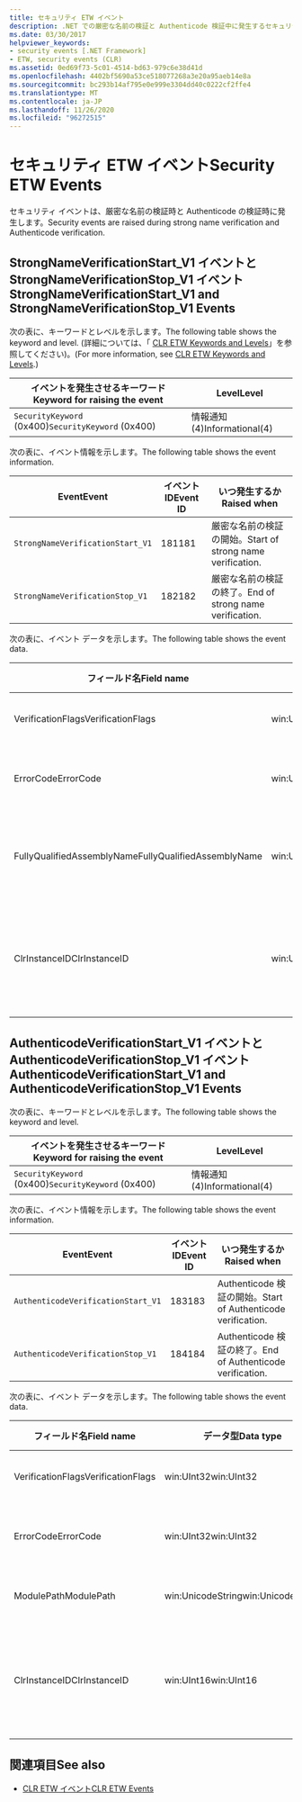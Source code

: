 ```yaml
---
title: セキュリティ ETW イベント
description: .NET での厳密な名前の検証と Authenticode 検証中に発生するセキュリティ ETW イベントについて説明します。
ms.date: 03/30/2017
helpviewer_keywords:
- security events [.NET Framework]
- ETW, security events (CLR)
ms.assetid: 0ed69f73-5c01-4514-bd63-979c6e38d41d
ms.openlocfilehash: 4402bf5690a53ce518077268a3e20a95aeb14e8a
ms.sourcegitcommit: bc293b14af795e0e999e3304dd40c0222cf2ffe4
ms.translationtype: MT
ms.contentlocale: ja-JP
ms.lasthandoff: 11/26/2020
ms.locfileid: "96272515"
---
```

# <a name="security-etw-events"></a><span data-ttu-id="6c8ba-103">セキュリティ ETW イベント</span><span class="sxs-lookup"><span data-stu-id="6c8ba-103">Security ETW Events</span></span>

<span data-ttu-id="6c8ba-104">セキュリティ イベントは、厳密な名前の検証時と Authenticode の検証時に発生します。</span><span class="sxs-lookup"><span data-stu-id="6c8ba-104">Security events are raised during strong name verification and Authenticode verification.</span></span>  

## <a name="strongnameverificationstart_v1-and-strongnameverificationstop_v1-events"></a><span data-ttu-id="6c8ba-105">StrongNameVerificationStart_V1 イベントと StrongNameVerificationStop_V1 イベント</span><span class="sxs-lookup"><span data-stu-id="6c8ba-105">StrongNameVerificationStart_V1 and StrongNameVerificationStop_V1 Events</span></span>  

 <span data-ttu-id="6c8ba-106">次の表に、キーワードとレベルを示します。</span><span class="sxs-lookup"><span data-stu-id="6c8ba-106">The following table shows the keyword and level.</span></span> <span data-ttu-id="6c8ba-107">(詳細については、「 [CLR ETW Keywords and Levels](clr-etw-keywords-and-levels.md)」を参照してください)。</span><span class="sxs-lookup"><span data-stu-id="6c8ba-107">(For more information, see [CLR ETW Keywords and Levels](clr-etw-keywords-and-levels.md).)</span></span>  
  
|<span data-ttu-id="6c8ba-108">イベントを発生させるキーワード</span><span class="sxs-lookup"><span data-stu-id="6c8ba-108">Keyword for raising the event</span></span>|<span data-ttu-id="6c8ba-109">Level</span><span class="sxs-lookup"><span data-stu-id="6c8ba-109">Level</span></span>|  
|-----------------------------------|-----------|  
|<span data-ttu-id="6c8ba-110">`SecurityKeyword` (0x400)</span><span class="sxs-lookup"><span data-stu-id="6c8ba-110">`SecurityKeyword` (0x400)</span></span>|<span data-ttu-id="6c8ba-111">情報通知 (4)</span><span class="sxs-lookup"><span data-stu-id="6c8ba-111">Informational(4)</span></span>|  
  
 <span data-ttu-id="6c8ba-112">次の表に、イベント情報を示します。</span><span class="sxs-lookup"><span data-stu-id="6c8ba-112">The following table shows the event information.</span></span>  
  
|<span data-ttu-id="6c8ba-113">Event</span><span class="sxs-lookup"><span data-stu-id="6c8ba-113">Event</span></span>|<span data-ttu-id="6c8ba-114">イベント ID</span><span class="sxs-lookup"><span data-stu-id="6c8ba-114">Event ID</span></span>|<span data-ttu-id="6c8ba-115">いつ発生するか</span><span class="sxs-lookup"><span data-stu-id="6c8ba-115">Raised when</span></span>|  
|-----------|--------------|-----------------|  
|`StrongNameVerificationStart_V1`|<span data-ttu-id="6c8ba-116">181</span><span class="sxs-lookup"><span data-stu-id="6c8ba-116">181</span></span>|<span data-ttu-id="6c8ba-117">厳密な名前の検証の開始。</span><span class="sxs-lookup"><span data-stu-id="6c8ba-117">Start of strong name verification.</span></span>|  
|`StrongNameVerificationStop_V1`|<span data-ttu-id="6c8ba-118">182</span><span class="sxs-lookup"><span data-stu-id="6c8ba-118">182</span></span>|<span data-ttu-id="6c8ba-119">厳密な名前の検証の終了。</span><span class="sxs-lookup"><span data-stu-id="6c8ba-119">End of strong name verification.</span></span>|  
  
 <span data-ttu-id="6c8ba-120">次の表に、イベント データを示します。</span><span class="sxs-lookup"><span data-stu-id="6c8ba-120">The following table shows the event data.</span></span>  
  
|<span data-ttu-id="6c8ba-121">フィールド名</span><span class="sxs-lookup"><span data-stu-id="6c8ba-121">Field name</span></span>|<span data-ttu-id="6c8ba-122">データ型</span><span class="sxs-lookup"><span data-stu-id="6c8ba-122">Data type</span></span>|<span data-ttu-id="6c8ba-123">説明</span><span class="sxs-lookup"><span data-stu-id="6c8ba-123">Description</span></span>|  
|----------------|---------------|-----------------|  
|<span data-ttu-id="6c8ba-124">VerificationFlags</span><span class="sxs-lookup"><span data-stu-id="6c8ba-124">VerificationFlags</span></span>|<span data-ttu-id="6c8ba-125">win:UInt32</span><span class="sxs-lookup"><span data-stu-id="6c8ba-125">win:UInt32</span></span>|<span data-ttu-id="6c8ba-126">検証フラグ。</span><span class="sxs-lookup"><span data-stu-id="6c8ba-126">The verification flags.</span></span>|  
|<span data-ttu-id="6c8ba-127">ErrorCode</span><span class="sxs-lookup"><span data-stu-id="6c8ba-127">ErrorCode</span></span>|<span data-ttu-id="6c8ba-128">win:UInt32</span><span class="sxs-lookup"><span data-stu-id="6c8ba-128">win:UInt32</span></span>|<span data-ttu-id="6c8ba-129">HResult エラー コード。</span><span class="sxs-lookup"><span data-stu-id="6c8ba-129">The HResult error code.</span></span>|  
|<span data-ttu-id="6c8ba-130">FullyQualifiedAssemblyName</span><span class="sxs-lookup"><span data-stu-id="6c8ba-130">FullyQualifiedAssemblyName</span></span>|<span data-ttu-id="6c8ba-131">win:UnicodeString</span><span class="sxs-lookup"><span data-stu-id="6c8ba-131">win:UnicodeString</span></span>|<span data-ttu-id="6c8ba-132">完全修飾アセンブリ名。</span><span class="sxs-lookup"><span data-stu-id="6c8ba-132">The fully qualified assembly name.</span></span>|  
|<span data-ttu-id="6c8ba-133">ClrInstanceID</span><span class="sxs-lookup"><span data-stu-id="6c8ba-133">ClrInstanceID</span></span>|<span data-ttu-id="6c8ba-134">win:UInt16</span><span class="sxs-lookup"><span data-stu-id="6c8ba-134">win:UInt16</span></span>|<span data-ttu-id="6c8ba-135">CLR または CoreCLR のインスタンスの一意の ID。</span><span class="sxs-lookup"><span data-stu-id="6c8ba-135">Unique ID for the instance of CLR or CoreCLR.</span></span>|  

## <a name="authenticodeverificationstart_v1-and-authenticodeverificationstop_v1-events"></a><span data-ttu-id="6c8ba-136">AuthenticodeVerificationStart_V1 イベントと AuthenticodeVerificationStop_V1 イベント</span><span class="sxs-lookup"><span data-stu-id="6c8ba-136">AuthenticodeVerificationStart_V1 and AuthenticodeVerificationStop_V1 Events</span></span>  

 <span data-ttu-id="6c8ba-137">次の表に、キーワードとレベルを示します。</span><span class="sxs-lookup"><span data-stu-id="6c8ba-137">The following table shows the keyword and level.</span></span>  
  
|<span data-ttu-id="6c8ba-138">イベントを発生させるキーワード</span><span class="sxs-lookup"><span data-stu-id="6c8ba-138">Keyword for raising the event</span></span>|<span data-ttu-id="6c8ba-139">Level</span><span class="sxs-lookup"><span data-stu-id="6c8ba-139">Level</span></span>|  
|-----------------------------------|-----------|  
|<span data-ttu-id="6c8ba-140">`SecurityKeyword` (0x400)</span><span class="sxs-lookup"><span data-stu-id="6c8ba-140">`SecurityKeyword` (0x400)</span></span>|<span data-ttu-id="6c8ba-141">情報通知 (4)</span><span class="sxs-lookup"><span data-stu-id="6c8ba-141">Informational(4)</span></span>|  
  
 <span data-ttu-id="6c8ba-142">次の表に、イベント情報を示します。</span><span class="sxs-lookup"><span data-stu-id="6c8ba-142">The following table shows the event information.</span></span>  
  
|<span data-ttu-id="6c8ba-143">Event</span><span class="sxs-lookup"><span data-stu-id="6c8ba-143">Event</span></span>|<span data-ttu-id="6c8ba-144">イベント ID</span><span class="sxs-lookup"><span data-stu-id="6c8ba-144">Event ID</span></span>|<span data-ttu-id="6c8ba-145">いつ発生するか</span><span class="sxs-lookup"><span data-stu-id="6c8ba-145">Raised when</span></span>|  
|-----------|--------------|-----------------|  
|`AuthenticodeVerificationStart_V1`|<span data-ttu-id="6c8ba-146">183</span><span class="sxs-lookup"><span data-stu-id="6c8ba-146">183</span></span>|<span data-ttu-id="6c8ba-147">Authenticode 検証の開始。</span><span class="sxs-lookup"><span data-stu-id="6c8ba-147">Start of Authenticode verification.</span></span>|  
|`AuthenticodeVerificationStop_V1`|<span data-ttu-id="6c8ba-148">184</span><span class="sxs-lookup"><span data-stu-id="6c8ba-148">184</span></span>|<span data-ttu-id="6c8ba-149">Authenticode 検証の終了。</span><span class="sxs-lookup"><span data-stu-id="6c8ba-149">End of Authenticode verification.</span></span>|  
  
 <span data-ttu-id="6c8ba-150">次の表に、イベント データを示します。</span><span class="sxs-lookup"><span data-stu-id="6c8ba-150">The following table shows the event data.</span></span>  
  
|<span data-ttu-id="6c8ba-151">フィールド名</span><span class="sxs-lookup"><span data-stu-id="6c8ba-151">Field name</span></span>|<span data-ttu-id="6c8ba-152">データ型</span><span class="sxs-lookup"><span data-stu-id="6c8ba-152">Data type</span></span>|<span data-ttu-id="6c8ba-153">説明</span><span class="sxs-lookup"><span data-stu-id="6c8ba-153">Description</span></span>|  
|----------------|---------------|-----------------|  
|<span data-ttu-id="6c8ba-154">VerificationFlags</span><span class="sxs-lookup"><span data-stu-id="6c8ba-154">VerificationFlags</span></span>|<span data-ttu-id="6c8ba-155">win:UInt32</span><span class="sxs-lookup"><span data-stu-id="6c8ba-155">win:UInt32</span></span>|<span data-ttu-id="6c8ba-156">検証フラグ。</span><span class="sxs-lookup"><span data-stu-id="6c8ba-156">The verification flags.</span></span>|  
|<span data-ttu-id="6c8ba-157">ErrorCode</span><span class="sxs-lookup"><span data-stu-id="6c8ba-157">ErrorCode</span></span>|<span data-ttu-id="6c8ba-158">win:UInt32</span><span class="sxs-lookup"><span data-stu-id="6c8ba-158">win:UInt32</span></span>|<span data-ttu-id="6c8ba-159">HResult エラー コード。</span><span class="sxs-lookup"><span data-stu-id="6c8ba-159">The HResult error code.</span></span>|  
|<span data-ttu-id="6c8ba-160">ModulePath</span><span class="sxs-lookup"><span data-stu-id="6c8ba-160">ModulePath</span></span>|<span data-ttu-id="6c8ba-161">win:UnicodeString</span><span class="sxs-lookup"><span data-stu-id="6c8ba-161">win:UnicodeString</span></span>|<span data-ttu-id="6c8ba-162">モジュール パス</span><span class="sxs-lookup"><span data-stu-id="6c8ba-162">The module path.</span></span>|  
|<span data-ttu-id="6c8ba-163">ClrInstanceID</span><span class="sxs-lookup"><span data-stu-id="6c8ba-163">ClrInstanceID</span></span>|<span data-ttu-id="6c8ba-164">win:UInt16</span><span class="sxs-lookup"><span data-stu-id="6c8ba-164">win:UInt16</span></span>|<span data-ttu-id="6c8ba-165">CLR または CoreCLR のインスタンスの一意の ID。</span><span class="sxs-lookup"><span data-stu-id="6c8ba-165">Unique ID for the instance of CLR or CoreCLR.</span></span>|  
  
## <a name="see-also"></a><span data-ttu-id="6c8ba-166">関連項目</span><span class="sxs-lookup"><span data-stu-id="6c8ba-166">See also</span></span>

- [<span data-ttu-id="6c8ba-167">CLR ETW イベント</span><span class="sxs-lookup"><span data-stu-id="6c8ba-167">CLR ETW Events</span></span>](clr-etw-events.md)
